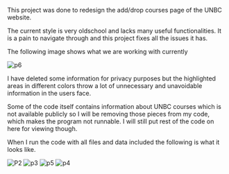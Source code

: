 This project was done to redesign the add/drop courses page of the UNBC website. 

The current style is very oldschool and lacks many useful functionalities. It is a pain to navigate through and this project fixes all the issues it has. 

The following image shows what we are working with currently

![p6](https://user-images.githubusercontent.com/35476666/125223775-2e471100-e281-11eb-98d5-fc8ca0726819.PNG)

I have deleted some information for privacy purposes but the highlighted areas in different colors throw a lot of unnecessary and unavoidable information in the users face. 

Some of the code itself contains information about UNBC courses which is not available publicly so I will be removing those pieces from my code, which makes the program not runnable. I will still put rest of the code on here for viewing though. 

When I run the code with all files and data included the following is what it looks like.

![P2](https://user-images.githubusercontent.com/35476666/125224336-4b301400-e282-11eb-974a-b530026514b3.PNG)
![p3](https://user-images.githubusercontent.com/35476666/125224354-52efb880-e282-11eb-8cb9-7ea35c5d4b00.PNG)
![p5](https://user-images.githubusercontent.com/35476666/125224384-5f741100-e282-11eb-9676-e82f9b26178a.PNG)
![p4](https://user-images.githubusercontent.com/35476666/125224386-600ca780-e282-11eb-8830-a17a1a88a128.PNG)
